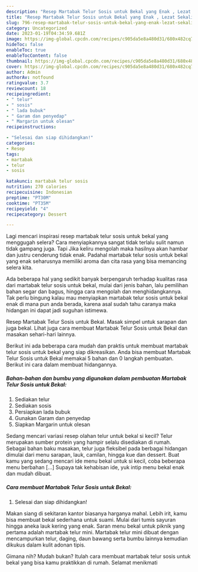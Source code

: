 ```yaml
---
description: "Resep Martabak Telur Sosis untuk Bekal yang Enak , Lezat Sekali"
title: "Resep Martabak Telur Sosis untuk Bekal yang Enak , Lezat Sekali"
slug: 796-resep-martabak-telur-sosis-untuk-bekal-yang-enak-lezat-sekali
category: Uncategorized
date: 2023-01-19T04:34:59.681Z
image: https://img-global.cpcdn.com/recipes/c905da5e8a480d31/680x482cq70/martabak-telur-sosis-untuk-bekal-foto-resep-utama.jpg
hideToc: false
enableToc: true
enableTocContent: false
thumbnail: https://img-global.cpcdn.com/recipes/c905da5e8a480d31/680x482cq70/martabak-telur-sosis-untuk-bekal-foto-resep-utama.jpg
cover: https://img-global.cpcdn.com/recipes/c905da5e8a480d31/680x482cq70/martabak-telur-sosis-untuk-bekal-foto-resep-utama.jpg
author: Admin
authorAv: notfound
ratingvalue: 3.7
reviewcount: 18
recipeingredient:
- " telur"
- " sosis"
- " lada bubuk"
- " Garam dan penyedap"
- " Margarin untuk olesan"
recipeinstructions:

- "Selesai dan siap dihidangkan!"
categories:
- Resep
tags:
- martabak
- telur
- sosis

katakunci: martabak telur sosis 
nutrition: 270 calories
recipecuisine: Indonesian
preptime: "PT30M"
cooktime: "PT35M"
recipeyield: "4"
recipecategory: Dessert

---
```



Lagi mencari inspirasi resep martabak telur sosis untuk bekal yang menggugah selera? Cara menyiapkannya sangat tidak terlalu sulit namun tidak gampang juga. Tapi Jika keliru mengolah maka hasilnya akan hambar dan justru cenderung tidak enak. Padahal martabak telur sosis untuk bekal yang enak seharusnya memiliki aroma dan cita rasa yang bisa memancing selera kita.


Ada beberapa hal yang sedikit banyak berpengaruh terhadap kualitas rasa dari martabak telur sosis untuk bekal, mulai dari jenis bahan, lalu pemilihan bahan segar dan bagus, hingga cara mengolah dan menghidangkannya. Tak perlu bingung kalau mau menyiapkan martabak telur sosis untuk bekal enak di mana pun anda berada, karena asal sudah tahu caranya maka hidangan ini dapat jadi suguhan istimewa.

Resep Martabak Telur Sosis untuk Bekal. Masak simpel untuk sarapan dan juga bekal. Lihat juga cara membuat Martabak Telur Sosis untuk Bekal dan masakan sehari-hari lainnya.


Berikut ini ada beberapa cara mudah dan praktis untuk membuat martabak telur sosis untuk bekal yang siap dikreasikan. Anda bisa membuat Martabak Telur Sosis untuk Bekal memakai 5 bahan dan 0 langkah pembuatan. Berikut ini cara dalam membuat hidangannya.

<!--inarticleads1-->

##### Bahan-bahan dan bumbu yang digunakan dalam pembuatan Martabak Telur Sosis untuk Bekal:

1. Sediakan  telur
1. Sediakan  sosis
1. Persiapkan  lada bubuk
1. Gunakan  Garam dan penyedap
1. Siapkan  Margarin untuk olesan


Sedang mencari variasi resep olahan telur untuk bekal si kecil? Telur merupakan sumber protein yang hampir selalu disediakan di rumah. Sebagai bahan baku masakan, telur juga fleksibel pada berbagai hidangan dimulai dari menu sarapan, lauk, camilan, hingga kue dan dessert. Buat kamu yang sedang mencari ide menu bekal untuk si kecil, coba beberapa menu berbahan […] Supaya tak kehabisan ide, yuk intip menu bekal enak dan mudah dibuat. 

<!--inarticleads2-->

##### Cara membuat Martabak Telur Sosis untuk Bekal:


1. Selesai dan siap dihidangkan!

Makan siang di sekitaran kantor biasanya harganya mahal. Lebih irit, kamu bisa membuat bekal sederhana untuk suami. Mulai dari tumis sayuran hingga aneka lauk kering yang enak. Saran menu bekal untuk piknik yang pertama adalah martabak telur mini. Martabak telur mini dibuat dengan mencampurkan telur, daging, daun bawang serta bumbu lainnya kemudian dikukus dalam kulit adonan tipis. 

Gimana nih? Mudah bukan? Itulah cara membuat martabak telur sosis untuk bekal yang bisa kamu praktikkan di rumah. Selamat menikmati
